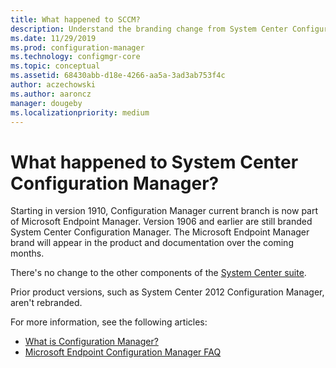 ```yaml
---
title: What happened to SCCM?
description: Understand the branding change from System Center Configuration Manager to Microsoft Endpoint Configuration Manager
ms.date: 11/29/2019
ms.prod: configuration-manager
ms.technology: configmgr-core
ms.topic: conceptual
ms.assetid: 68430abb-d18e-4266-aa5a-3ad3ab753f4c
author: aczechowski
ms.author: aaroncz
manager: dougeby
ms.localizationpriority: medium
---
```


# What happened to System Center Configuration Manager?

Starting in version 1910, Configuration Manager current branch is now part of Microsoft Endpoint Manager. Version 1906 and earlier are still branded System Center Configuration Manager. The Microsoft Endpoint Manager brand will appear in the product and documentation over the coming months.

There's no change to the other components of the [System Center suite](/system-center).

Prior product versions, such as System Center 2012 Configuration Manager, aren't rebranded.

For more information, see the following articles:

- [What is Configuration Manager?](introduction.md)
- [Microsoft Endpoint Configuration Manager FAQ](microsoft-endpoint-manager-faq.yml)